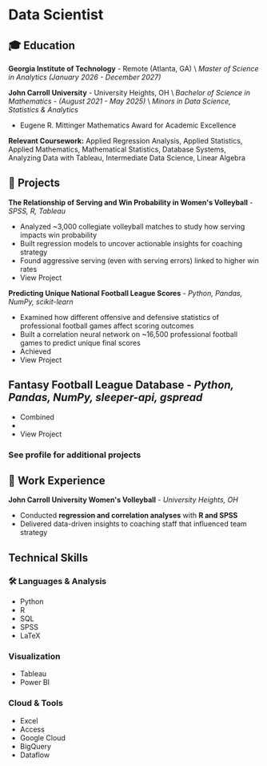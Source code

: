 # Data Scientist

## 🎓 Education

**Georgia Institute of Technology** - Remote (Atlanta, GA) \\
_Master of Science in Analytics (January 2026 - December 2027)_

**John Carroll University** - University Heights, OH \\
_Bachelor of Science in Mathematics - (August 2021 - May 2025)_ \\
_Minors in Data Science, Statistics & Analytics_
- Eugene R. Mittinger Mathematics Award for Academic Excellence

**Relevant Coursework:** Applied Regression Analysis, Applied Statistics, Applied Mathematics, Mathematical Statistics, Database Systems, Analyzing Data with Tableau, Intermediate Data Science, Linear Algebra

## 📂 Projects

**The Relationship of Serving and Win Probability in Women's Volleyball** - _SPSS, R, Tableau_
- Analyzed ~3,000 collegiate volleyball matches to study how serving impacts win probability
- Built regression models to uncover actionable insights for coaching strategy
- Found aggressive serving (even with serving errors) linked to higher win rates
- View Project

**Predicting Unique National Football League Scores** - _Python, Pandas, NumPy, scikit-learn_
- Examined how different offensive and defensive statistics of professional football games affect scoring outcomes 
- Built a correlation neural network on ~16,500 professional football games to predict unique final scores
- Achieved 
- View Project

**Fantasy Football League Database** - _Python, Pandas, NumPy, sleeper-api, gspread_
- 
- Combined 
- 
- View Project

### See profile for additional projects

## 💼 Work Experience

**John Carroll University Women's Volleyball** - _University Heights, OH_
- Conducted **regression and correlation analyses** with **R and SPSS**
- Delivered data-driven insights to coaching staff that influenced team strategy

## Technical Skills

### 🛠️ Languages & Analysis
- Python
- R
- SQL
- SPSS
- LaTeX

### Visualization
- Tableau
- Power BI

### Cloud & Tools
- Excel
- Access
- Google Cloud
- BigQuery
- Dataflow
